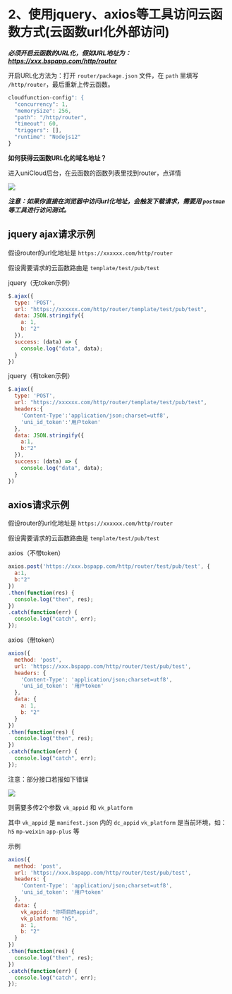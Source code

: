 # 2、使用jquery、axios等工具访问云函数方式(云函数url化外部访问)
 
___必须开启云函数的URL化，假如URL地址为：https://xxx.bspapp.com/http/router___

开启URL化方法为：打开 `router/package.json` 文件，在 `path` 里填写 `/http/router`，最后重新上传云函数。

```js
cloudfunction-config": {
  "concurrency": 1,
  "memorySize": 256,
  "path": "/http/router",
  "timeout": 60,
  "triggers": [],
  "runtime": "Nodejs12"
}
```

**如何获得云函数URL化的域名地址？**

进入uniCloud后台，在云函数的函数列表里找到router，点详情

![](https://vkceyugu.cdn.bspapp.com/VKCEYUGU-cf0c5e69-620c-4f3c-84ab-f4619262939f/53ab9faf-4e28-4d5c-b735-2d7cee4a991e.png)

___注意：如果你直接在浏览器中访问url化地址，会触发下载请求，需要用 `postman` 等工具进行访问测试。___

## jquery ajax请求示例

假设router的url化地址是 `https://xxxxxx.com/http/router`

假设需要请求的云函数路由是 `template/test/pub/test`

jquery（无token示例）

```js
$.ajax({
  type: 'POST',
  url: "https://xxxxxx.com/http/router/template/test/pub/test",
  data: JSON.stringify({
    a: 1,
    b: "2"
  }),
  success: (data) => {
    console.log("data", data);
  }
})
```

jquery（有token示例）

```js
$.ajax({
  type: 'POST',
  url: "https://xxxxxx.com/http/router/template/test/pub/test",
  headers:{ 
    'Content-Type':'application/json;charset=utf8',
    'uni_id_token':'用户token'
  },
  data: JSON.stringify({
    a:1,
    b:"2"
  }),
  success: (data) => {
    console.log("data", data);
  }
})
```

## axios请求示例

假设router的url化地址是 `https://xxxxxx.com/http/router`

假设需要请求的云函数路由是 `template/test/pub/test`

axios（不带token）

```js
axios.post('https://xxx.bspapp.com/http/router/test/pub/test', {
  a:1,
  b:"2"
})
.then(function(res) {
  console.log("then", res);
})
.catch(function(err) {
  console.log("catch", err);
});
```

axios（带token）

```js
axios({
  method: 'post',
  url: 'https://xxx.bspapp.com/http/router/test/pub/test',
  headers: {
    'Content-Type': 'application/json;charset=utf8',
    'uni_id_token': '用户token'
  },
  data: {
    a: 1,
    b: "2"
  }
})
.then(function(res) {
  console.log("then", res);
})
.catch(function(err) {
  console.log("catch", err);
});
```

注意：部分接口若报如下错误

![](https://vkceyugu.cdn.bspapp.com/VKCEYUGU-cf0c5e69-620c-4f3c-84ab-f4619262939f/eb418f3f-7268-433f-9ca4-79f8902752c7.png)

则需要多传2个参数 `vk_appid` 和 `vk_platform`

其中 `vk_appid` 是 `manifest.json` 内的 `dc_appid`
`vk_platform` 是当前环境，如：`h5` `mp-weixin` `app-plus` 等

示例

```js
axios({
  method: 'post',
  url: 'https://xxx.bspapp.com/http/router/test/pub/test',
  headers: {
    'Content-Type': 'application/json;charset=utf8',
    'uni_id_token': '用户token'
  },
  data: {
    vk_appid: "你项目的appid",
    vk_platform: "h5",
    a: 1,
    b: "2"
  }
})
.then(function(res) {
  console.log("then", res);
})
.catch(function(err) {
  console.log("catch", err);
});

```



